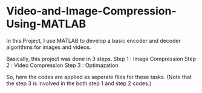 # Video-and-Image-Compression-Using-MATLAB
In this Project, I use MATLAB to develop a basic encoder and decoder algorithms for images and videos.

Basically, this project was done in 3 steps.
	Step 1 : Image Compression
	Step 2 : Video Compression
	Step 3 : Optimazation

So, here the codes are applied as seperate files for these tasks.
(Note that the step 3 is involved in the both step 1 and step 2 codes.)
